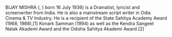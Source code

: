 BIJAY MISHRA (, ) born 16 July 1936) is a Dramatist, lyricist and screenwriter from India. He is also a mainstream script writer in Odia Cinema & TV Industry. He is a recipient of the State Sahitya Academy Award (1968, 1988),[1] Konark Samman (1994) as well as the Kendra Sangeet Natak Akademi Award and the Odisha Sahitya Akademi Award.[2]
